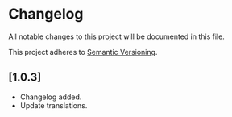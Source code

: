 # Changelog

All notable changes to this project will be documented in this file.

This project adheres to [Semantic Versioning](http://semver.org/).

## [1.0.3]

* Changelog added.
* Update translations.

